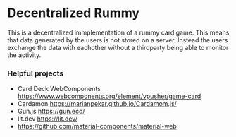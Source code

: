# Decentralized Rummy

This is a decentralized immplementation of a rummy card game. This means that data generated by the users is not stored on a server. Instead the users exchange the data with eachother without a thirdparty being able to monitor the activity.


### Helpful projects

- Card Deck WebComponents https://www.webcomponents.org/element/vpusher/game-card
- Cardamon https://marianpekar.github.io/Cardamom.js/
- Gun.js https://gun.eco/
- lit.dev https://lit.dev/
- https://github.com/material-components/material-web